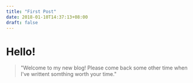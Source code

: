 ```yaml
---
title: "First Post"
date: 2018-01-10T14:37:13+08:00
draft: false
---
```


# Hello!

>"Welcome to my new blog! Please come back some other time when I've writtent somthing worth your time."

